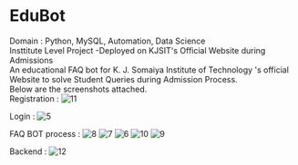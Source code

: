 # EduBot
Domain : Python, MySQL, Automation, Data Science </br>
Insttitute Level Project -Deployed on KJSIT's Official Website during Admissions </br>
An educational FAQ bot for K. J. Somaiya Institute of Technology 's official Website to solve Student Queries during Admission Process.</br>
Below are the screenshots attached.</br>
Registration :
![11](https://github.com/yashvishah27/EduBot/assets/138695600/e2d7745c-31b6-491b-84f9-e88b73fde6b5)

Login :
![5](https://github.com/yashvishah27/EduBot/assets/138695600/aeabd6ab-1d39-439c-9655-ca9ecf3bab15)

FAQ BOT process :
![8](https://github.com/yashvishah27/EduBot/assets/138695600/c34abd48-40d3-42c8-b7fa-455a71f2ef88)
![7](https://github.com/yashvishah27/EduBot/assets/138695600/465004e2-cecf-4c02-904d-e271c67ad868)
![6](https://github.com/yashvishah27/EduBot/assets/138695600/133180f4-0e99-41d7-8593-9815c62ebd49)
![10](https://github.com/yashvishah27/EduBot/assets/138695600/7e694659-887c-473f-9773-7e28a153dabb)
![9](https://github.com/yashvishah27/EduBot/assets/138695600/8607cb02-7348-4690-a22e-776fa28a7b35)

Backend :
![12](https://github.com/yashvishah27/EduBot/assets/138695600/2cad56d1-6992-48bc-a7e7-6c2dd84e025b)
